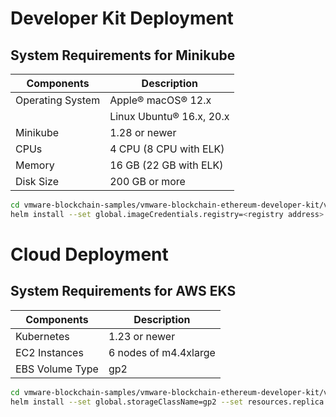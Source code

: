 # Developer Kit Deployment
## System Requirements for Minikube
| Components | Description |
|-----------|-------------|
|  Operating System | Apple® macOS® 12.x |
|                   | Linux Ubuntu® 16.x, 20.x |
|  Minikube         | 1.28 or newer |
|  CPUs             | 4 CPU (8 CPU with ELK) |
|  Memory           | 16 GB (22 GB with ELK) |
|  Disk Size        | 200 GB or more |

```sh
cd vmware-blockchain-samples/vmware-blockchain-ethereum-developer-kit/vmbc-ethereum/vmbc-four-node-one-client-deployment
helm install --set global.imageCredentials.registry=<registry address> --set global.imageCredentials.username=<username> --set global.imageCredentials.password=<password> <name of blockchain> .
```

# Cloud Deployment
## System Requirements for AWS EKS
| Components | Description |
|-----------|-------------|
|  Kubernetes       | 1.23 or newer |
|  EC2 Instances    | 6 nodes of m4.4xlarge |
|  EBS Volume Type  | gp2 |

```sh
cd vmware-blockchain-samples/vmware-blockchain-ethereum-developer-kit/vmbc-ethereum/vmbc-four-node-one-client-deployment
helm install --set global.storageClassName=gp2 --set resources.replica.cpuRequest=10000m --set resources.replica.cpuLimit=10000m --set resources.replica.memoryRequest=56Gi --set resources.replica.memoryLimit=56Gi --set resources.client.cpuRequest=5000m --set resources.client.cpuLimit=5000m --set resources.client.memoryRequest=28Gi --set resources.client.memoryLimit=28Gi --set global.imageCredentials.registry=<registry address> --set global.imageCredentials.username=<username> --set global.imageCredentials.password=<password> <name of blockchain> . 
```
